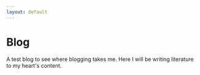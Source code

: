 ```yaml
---
layout: default
---
```


# Blog


A test blog to see where blogging takes me.
Here I will be writing literature to my heart's content.
